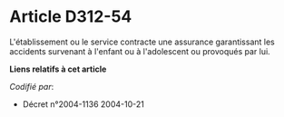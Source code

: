 # Article D312-54

L'établissement ou le service contracte une assurance garantissant les accidents survenant à l'enfant ou à l'adolescent ou
provoqués par lui.

**Liens relatifs à cet article**

_Codifié par_:

  - Décret n°2004-1136 2004-10-21
